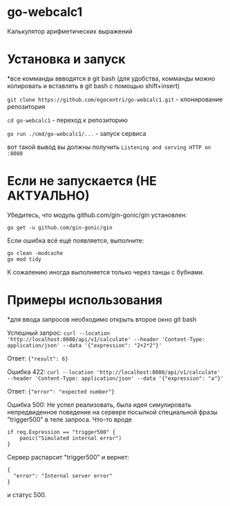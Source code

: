 # go-webcalc1
Калькулятор арифметических выражений

# Установка и запуск
*все комманды ввводятся в git bash
(для удобства, комманды можно копировать и вставлять в git bash с помощью shift+insert)

```git clone https://github.com/egocentri/go-webcalc1.git```          - клонирование репозитория

```cd go-webcalc1```          - переход к репозиторию

```go run ./cmd/go-webcalc1/...```          - запуск сервиса

вот такой вывод вы должны получить
```Listening and serving HTTP on :8080```
# Если не запускается (НЕ АКТУАЛЬНО)
Убедитесь, что модуль github.com/gin-gonic/gin установлен:

```go get -u github.com/gin-gonic/gin```

Если ошибка всё ещё появляется, выполните:
```
go clean -modcache
go mod tidy
```

К сожалению иногда выполняется только через танцы с бубнами.

# Примеры использования 
*для ввода запросов необходимо открыть второе окно git bash

Успешный запрос:
```curl --location 'http://localhost:8080/api/v1/calculate' --header 'Content-Type: application/json' --data '{"expression": "2+2*2"}'```

Ответ:
```{"result": 6}```

Ошибка 422:
```curl --location 'http://localhost:8080/api/v1/calculate' --header 'Content-Type: application/json' --data '{"expression": "a"}'```

Ответ:
```{"error": "expected number"}```

Ошибка 500:
Не успел реализовать, была идея симулировать непредвиденное поведение на сервере посылкой специальной фразы  "trigger500" в теле запроса. Что-то вроде
```
if req.Expression == "trigger500" {
	panic("Simulated internal error")
}
```
Сервер распарсит "trigger500" и вернет:

```
{
  "error": "Internal server error"
}
```
и статус 500.
